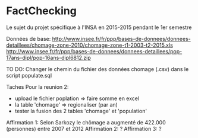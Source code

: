 # FactChecking
Le sujet du projet spécifique à l'INSA en 2015-2015 pendant le 1er semestre

Données de base:
http://www.insee.fr/fr/ppp/bases-de-donnees/donnees-detaillees/chomage-zone-2010/chomage-zone-t1-2003-t2-2015.xls
http://www.insee.fr/fr/ppp/bases-de-donnees/donnees-detaillees/pop-17ans-dipl/pop-16ans-dipl6812.zip

TO DO:
Changer le chemin du fichier des données chomage (.csv) dans le script populate.sql

Taches Pour la reunion 2:
- upload le fichier poplation
	 => faire somme en excel
- la table 'chomage' => regionaliser (par an)
- tester la fusion des 2 tables 'chomage' et 'population'

Affirmation 1: Selon Sarkozy le chômage a augmenté de 422.000 (personnes) entre 2007 et 2012
Affirmation 2: ?
Affirmation 3: ?
